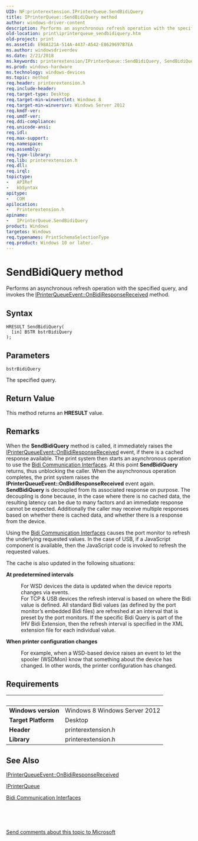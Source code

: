 ```yaml
---
UID: NF:printerextension.IPrinterQueue.SendBidiQuery
title: IPrinterQueue::SendBidiQuery method
author: windows-driver-content
description: Performs an asynchronous refresh operation with the specified query, and invokes the IPrinterQueueEvent::OnBidiResponseReceived method.
old-location: print\iprinterqueue_sendbidiquery.htm
old-project: print
ms.assetid: E98A121A-514A-4437-A542-E8629697B7EA
ms.author: windowsdriverdev
ms.date: 2/21/2018
ms.keywords: printerextension/IPrinterQueue::SendBidiQuery, SendBidiQuery method [Print Devices], IPrinterQueue interface [Print Devices], SendBidiQuery method, print.iprinterqueue_sendbidiquery, IPrinterQueue, SendBidiQuery method [Print Devices], IPrinterQueue interface, IPrinterQueue::SendBidiQuery, SendBidiQuery
ms.prod: windows-hardware
ms.technology: windows-devices
ms.topic: method
req.header: printerextension.h
req.include-header: 
req.target-type: Desktop
req.target-min-winverclnt: Windows 8
req.target-min-winversvr: Windows Server 2012
req.kmdf-ver: 
req.umdf-ver: 
req.ddi-compliance: 
req.unicode-ansi: 
req.idl: 
req.max-support: 
req.namespace: 
req.assembly: 
req.type-library: 
req.lib: printerextension.h
req.dll: 
req.irql: 
topictype:
-	APIRef
-	kbSyntax
apitype:
-	COM
apilocation:
-	Printerextension.h
apiname:
-	IPrinterQueue.SendBidiQuery
product: Windows
targetos: Windows
req.typenames: PrintSchemaSelectionType
req.product: Windows 10 or later.
---
```



# SendBidiQuery method
Performs an asynchronous refresh operation with the specified query, and invokes the <a href="https://msdn.microsoft.com/D0CD9950-DF73-4D46-B901-FA45BA88D3CF">IPrinterQueueEvent::OnBidiResponseReceived</a> method.

## Syntax

````
HRESULT SendBidiQuery(
  [in] BSTR bstrBidiQuery
);
````

## Parameters

`bstrBidiQuery`

The specified query.


## Return Value

This method returns an <b>HRESULT</b> value.

## Remarks

When the <b>SendBidiQuery</b> method is called, it immediately raises the <a href="https://msdn.microsoft.com/D0CD9950-DF73-4D46-B901-FA45BA88D3CF">IPrinterQueueEvent::OnBidiResponseReceived</a> event, if there is a cached response available.  The print system then starts an asynchronous operation to use the <a href="http://msdn.microsoft.com/en-us/library/dd183365(v=vs.85)">Bidi Communication Interfaces</a>. At this point <b>SendBidiQuery</b> returns, thus unblocking the caller.  When the asynchronous operation completes, the print system raises the <b>IPrinterQueueEvent::OnBidiResponseReceived</b> event again. <b>SendBidiQuery</b> is decoupled from its associated response on purpose. The decoupling is done because, in the case where there is no cached data, the resulting latency can be due to many factors and an immediate response cannot be expected.  Additionally the caller may receive multiple responses based on whether there is cached data, and whether there is a response from the device.

Using the <a href="http://msdn.microsoft.com/en-us/library/dd183365(v=vs.85)">Bidi Communication Interfaces</a> causes the port monitor to refresh the underlying requested values. In the case of USB, if a JavaScript component is available, then the JavaScript code is invoked to refresh the requested values.

The cache is also updated in the following situations:

<b>At predetermined intervals</b>


<dl>
<dd>For WSD devices the data is updated when the device reports changes via events.</dd>
<dd>For TCP &amp; USB devices the refresh interval is based on where the Bidi value is defined.
All standard Bidi values (as defined by the port monitor’s embedded Bidi files) are refreshed at an interval that is preset by the port monitors. If the specific Bidi Query is part of the IHV Bidi Extension, then the refresh interval is specified in the XML extension file for each individual value.</dd>
</dl>


<b>When printer configuration changes</b>


<dl>
<dd>For example, when a WSD-based device raises an event to let the spooler (WSDMon) know that something about the device has changed. In other words, the printer configuration has changed.</dd>
</dl>

## Requirements
| &nbsp; | &nbsp; |
| ---- |:---- |
| **Windows version** | Windows 8 Windows Server 2012 |
| **Target Platform** | Desktop |
| **Header** | printerextension.h |
| **Library** | printerextension.h |

## See Also

<a href="https://msdn.microsoft.com/D0CD9950-DF73-4D46-B901-FA45BA88D3CF">IPrinterQueueEvent::OnBidiResponseReceived</a>



<a href="..\printerextension\nn-printerextension-iprinterqueue.md">IPrinterQueue</a>



<a href="http://msdn.microsoft.com/en-us/library/dd183365(v=vs.85)">Bidi Communication Interfaces</a>



 

 

<a href="mailto:wsddocfb@microsoft.com?subject=Documentation%20feedback [print\print]:%20IPrinterQueue::SendBidiQuery method%20 RELEASE:%20(2/21/2018)&amp;body=%0A%0APRIVACY STATEMENT%0A%0AWe use your feedback to improve the documentation. We don't use your email address for any other purpose, and we'll remove your email address from our system after the issue that you're reporting is fixed. While we're working to fix this issue, we might send you an email message to ask for more info. Later, we might also send you an email message to let you know that we've addressed your feedback.%0A%0AFor more info about Microsoft's privacy policy, see http://privacy.microsoft.com/en-us/default.aspx." title="Send comments about this topic to Microsoft">Send comments about this topic to Microsoft</a>